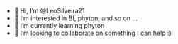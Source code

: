 - 👋 Hi, I’m @LeoSilveira21
- 👀 I’m interested in BI, phyton, and so on ...
- 🌱 I’m currently learning phyton
- 💞️ I’m looking to collaborate on something I can help :)

<!---
LeoSilveira21/LeoSilveira21 is a ✨ special ✨ repository because its `README.md` (this file) appears on your GitHub profile.
You can click the Preview link to take a look at your changes.
--->
